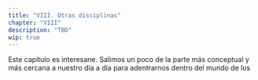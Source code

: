 ```yaml
---
title: "VIII. Otras disciplinas"
chapter: "VIII"
description: "TBD"
wip: true
---
```


Este capítulo es interesane. Salimos un poco de la parte más conceptual y más cercana a nuestro día a día para adentrarnos dentro del mundo de los

